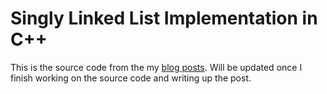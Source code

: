 # Singly Linked List Implementation in C++

This is the source code from the my <a href="http://www.thecodingdelight.com/build-singly-linked-list-cpp/">blog posts</a>. Will be updated once I finish working on the source code and writing up the post. 
